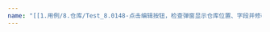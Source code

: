 ```yaml
---
name: "[[1.用例/8.仓库/Test_8.0148-点击编辑按钮，检查弹窗显示仓库位置、字段并修改器件状态.md|Test_8.0148-点击编辑按钮，检查弹窗显示仓库位置、字段并修改器件状态]]"
---
```


